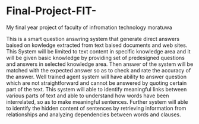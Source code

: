 # Final-Project-FIT-
My final year project of faculty of infromation technology moratuwa

This is a smart question answring system that generate direct answers baised on kowledge extracted from text baised documents and web sites. This System will be limited to text content in specific knowledge area and it will be given basic knowledge by providing set of predesigned questions and answers in selected knowledge area. Then answer of the system will be matched with the expected answer so as to check and rate the accuracy of the answer.
Well trained agent system will have ability to answer question which are not straightforward and cannot be answered by quoting certain part of the text. This system will able to identify meaningful links between various parts of text and able to understand how words have been interrelated, so as to make meaningful sentences. Further system will able to identify the hidden content of sentences by retrieving information from relationships and analyzing dependencies between words and clauses.
